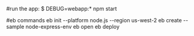 #run the app:
     $ DEBUG=webapp:* npm start

#eb commands
eb init --platform node.js --region us-west-2
eb create --sample node-express-env
eb open
eb deploy